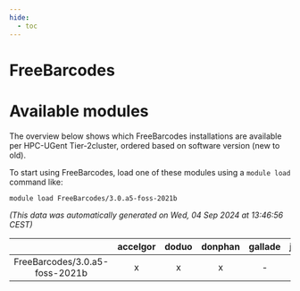 ```yaml
---
hide:
  - toc
---
```


FreeBarcodes
============

# Available modules


The overview below shows which FreeBarcodes installations are available per HPC-UGent Tier-2cluster, ordered based on software version (new to old).

To start using FreeBarcodes, load one of these modules using a `module load` command like:

```shell
module load FreeBarcodes/3.0.a5-foss-2021b
```

*(This data was automatically generated on Wed, 04 Sep 2024 at 13:46:56 CEST)*  

| |accelgor|doduo|donphan|gallade|joltik|shinx|skitty|
| :---: | :---: | :---: | :---: | :---: | :---: | :---: | :---: |
|FreeBarcodes/3.0.a5-foss-2021b|x|x|x|-|x|-|x|
